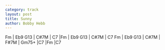 ```yaml
---
category: track
layout: post
title: Sunny
author: Bobby Hebb
---
```


<canvas class="chords"  markdown="0">Fm | Eb9 G13 | C#7M | C7 |Fm | Eb9 G13 | C#7M | C7
Fm | Eb9 G13 | C#7M | F#7M | Gm75+ |C7 |Fm |C7</canvas>





